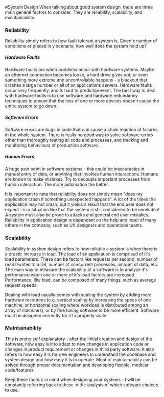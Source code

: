 #System Design
When talking about good system design, there are three main general factors to consider. They are reliability, scalability, and maintainability.

### Reliability
Reliability simply refers to how fault tolerant a system is. Given x number of conditions or placed in y scenario, how well does the system hold up? 

##### Hardware Faults
Hardware faults are when problems occur with hardware systems. Maybe an ethernet connection becomes loose, a hard drive gives out, or even something more extreme and uncontrollable happens - a blackout that crashes a large number or all of an applications servers. Hardware faults occur very frequently, and is hard to predict/prevent. The best way to deal with hardware faults is to use software and hardware redundancy techniques to ensure that the loss of one or more devices doesn't cause the entire system to go down.

##### Software Errors
Software errors are bugs in code that can cause a chain reaction of failures in the whole system. There is really no good way to solve software errors other than thoroughly testing all code and processes, and tracking and monitoring behaviours of production software.

##### Human Errors
A huge pain point in software systems - this could be inaccuracies in manual entry of data, or anything that involves human interactions. Humans are known to make mistakes. Try to decouple important processes from human interaction. The more automation the better.
 
It is important to note that reliability does not simply mean "does my application crash if something unexpected happens". A lot of the times the application may not crash, but it yields a result that the end user does not expect - in a situation like that the system is still considered to be unreliable! A system must also be prone to attacks and general end user mistakes. Reliability in application design is dependant on the help and input of many others in the company, such as UX designers and operations teams.

### Scalability
Scalability in system design refers to how reliable a system is when there is a drastic increase in load. The load of an application is comprised of it's load parameters. These can be factors like requests per second, number of reads/writes to a DB, number of concurrent processes, amount of data, etc. The main way to measure the scalability of a software is to analyze it's perfomance when one or more of it's load factors are increased. Performance, like load, can be composed of many things, such as average request speeds.

Dealing with load usually comes with scaling the system by adding more hardware resources (e.g. vertical scaling by increasing the specs of one machine, or horizontal scaling where workload is distributed among an array of machines), or by fine tuning software to be more efficient. Software must be designed correctly for it to properly scale.

### Maintainability
This is pretty self explanatory - after the initial creation and design of the software, how easy is it to adapt to new changes in application code or changes in product requirement or changes in third party software. It also refers to how easy it is for new engineers to understand the codebase and system design and how easy it is to operate. Most of maintainability can be solved through proper documentation and developing flexible, modular code/features.

Keep these factors in mind when designing your systems - I will be constantly referring back to these in the analysis of which software choices to use.
